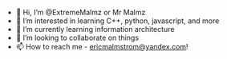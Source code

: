 - 👋 Hi, I’m @ExtremeMalmz or Mr Malmz 
- 👀 I’m interested in learning C++, python, javascript, and more
- 🌱 I’m currently learning information architecture
- 💞️ I’m looking to collaborate on things
- 📫 How to reach me - ericmalmstrom@yandex.com!

<!---
ExtremeMalmz/ExtremeMalmz is a ✨ special ✨ repository because its `README.md` (this file) appears on your GitHub profile.
You can click the Preview link to take a look at your changes.
--->
